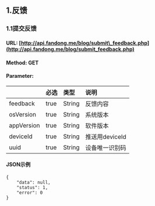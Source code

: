 ## 1.反馈

### 1.1提交反馈

#### URL: [http://api.fandong.me/blog/submit\_feedback.php](http://api.fandong.me/blog/submit_feedback.php)

#### Method: GET

#### Parameter:

|  | 必选 | 类型 | 说明 |
| :--- | :--- | :--- | :--- |
| feedback | true | String | 反馈内容 |
| osVersion | true | String | 系统版本 |
| appVersion | true | String | 软件版本 |
| deviceId | true | String | 推送用deviceId |
| uuid | true | String | 设备唯一识别码 |

#### JSON示例

```
{
    "data": null,
    "status": 1,
    "error": 0
}
```



